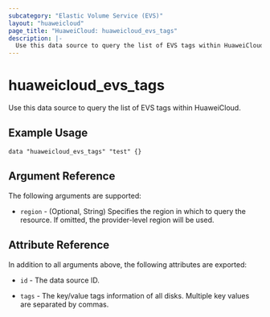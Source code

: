 ```yaml
---
subcategory: "Elastic Volume Service (EVS)"
layout: "huaweicloud"
page_title: "HuaweiCloud: huaweicloud_evs_tags"
description: |-
  Use this data source to query the list of EVS tags within HuaweiCloud.
---
```


# huaweicloud_evs_tags

Use this data source to query the list of EVS tags within HuaweiCloud.

## Example Usage

```hcl
data "huaweicloud_evs_tags" "test" {}
```

## Argument Reference

The following arguments are supported:

* `region` - (Optional, String) Specifies the region in which to query the resource.
  If omitted, the provider-level region will be used.

## Attribute Reference

In addition to all arguments above, the following attributes are exported:

* `id` - The data source ID.

* `tags` - The key/value tags information of all disks. Multiple key values are separated by commas.

